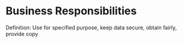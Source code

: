 # Business Responsibilities

Definition: Use for specified purpose, keep data secure, obtain fairly,
provide copy